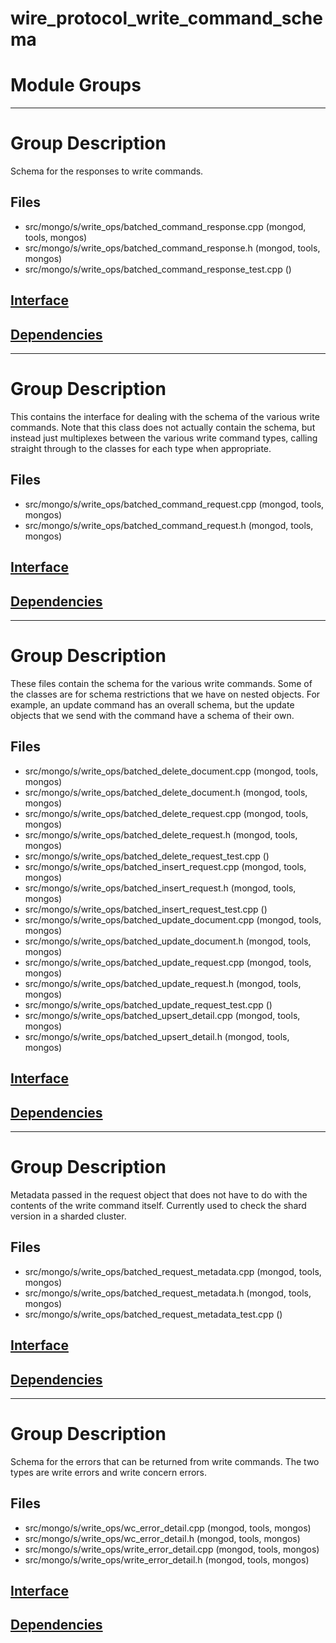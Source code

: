# wire\_protocol\_write\_command\_schema

# Module Groups

-------------

# Group Description
Schema for the responses to write commands.

## Files
- src/mongo/s/write\_ops/batched\_command\_response.cpp   (mongod, tools, mongos)
- src/mongo/s/write\_ops/batched\_command\_response.h   (mongod, tools, mongos)
- src/mongo/s/write\_ops/batched\_command\_response\_test.cpp   ()

## [Interface](interface/0)

## [Dependencies](dependencies/0)

-------------

# Group Description
This contains the interface for dealing with the schema of the various write commands.  Note that this class does not actually contain the schema, but instead just multiplexes between the various write command types, calling straight through to the classes for each type when appropriate.

## Files
- src/mongo/s/write\_ops/batched\_command\_request.cpp   (mongod, tools, mongos)
- src/mongo/s/write\_ops/batched\_command\_request.h   (mongod, tools, mongos)

## [Interface](interface/1)

## [Dependencies](dependencies/1)

-------------

# Group Description
These files contain the schema for the various write commands.  Some of the classes are for schema restrictions that we have on nested objects.  For example, an update command has an overall schema, but the update objects that we send with the command have a schema of their own.

## Files
- src/mongo/s/write\_ops/batched\_delete\_document.cpp   (mongod, tools, mongos)
- src/mongo/s/write\_ops/batched\_delete\_document.h   (mongod, tools, mongos)
- src/mongo/s/write\_ops/batched\_delete\_request.cpp   (mongod, tools, mongos)
- src/mongo/s/write\_ops/batched\_delete\_request.h   (mongod, tools, mongos)
- src/mongo/s/write\_ops/batched\_delete\_request\_test.cpp   ()
- src/mongo/s/write\_ops/batched\_insert\_request.cpp   (mongod, tools, mongos)
- src/mongo/s/write\_ops/batched\_insert\_request.h   (mongod, tools, mongos)
- src/mongo/s/write\_ops/batched\_insert\_request\_test.cpp   ()
- src/mongo/s/write\_ops/batched\_update\_document.cpp   (mongod, tools, mongos)
- src/mongo/s/write\_ops/batched\_update\_document.h   (mongod, tools, mongos)
- src/mongo/s/write\_ops/batched\_update\_request.cpp   (mongod, tools, mongos)
- src/mongo/s/write\_ops/batched\_update\_request.h   (mongod, tools, mongos)
- src/mongo/s/write\_ops/batched\_update\_request\_test.cpp   ()
- src/mongo/s/write\_ops/batched\_upsert\_detail.cpp   (mongod, tools, mongos)
- src/mongo/s/write\_ops/batched\_upsert\_detail.h   (mongod, tools, mongos)

## [Interface](interface/2)

## [Dependencies](dependencies/2)

-------------

# Group Description
Metadata passed in the request object that does not have to do with the contents of the write command itself.  Currently used to check the shard version in a sharded cluster.

## Files
- src/mongo/s/write\_ops/batched\_request\_metadata.cpp   (mongod, tools, mongos)
- src/mongo/s/write\_ops/batched\_request\_metadata.h   (mongod, tools, mongos)
- src/mongo/s/write\_ops/batched\_request\_metadata\_test.cpp   ()

## [Interface](interface/3)

## [Dependencies](dependencies/3)

-------------

# Group Description
Schema for the errors that can be returned from write commands.  The two types are write errors and write concern errors.

## Files
- src/mongo/s/write\_ops/wc\_error\_detail.cpp   (mongod, tools, mongos)
- src/mongo/s/write\_ops/wc\_error\_detail.h   (mongod, tools, mongos)
- src/mongo/s/write\_ops/write\_error\_detail.cpp   (mongod, tools, mongos)
- src/mongo/s/write\_ops/write\_error\_detail.h   (mongod, tools, mongos)

## [Interface](interface/4)

## [Dependencies](dependencies/4)
